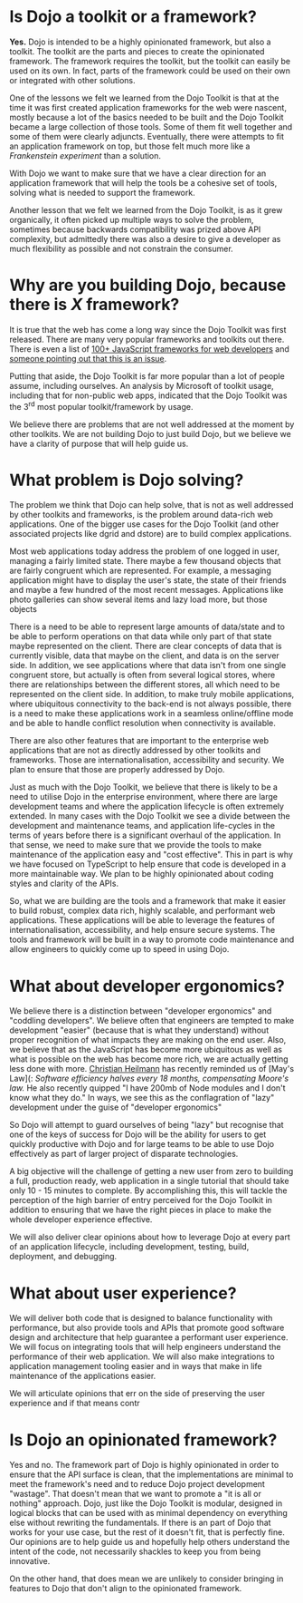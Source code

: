 # Is Dojo a toolkit or a framework?

**Yes.** Dojo is intended to be a highly opinionated framework, but also a toolkit. The toolkit are the parts and pieces to create the opinionated framework. The framework requires the toolkit, but the toolkit can easily be used on its own. In fact, parts of the framework could be used on their own or integrated with other solutions.

One of the lessons we felt we learned from the Dojo Toolkit is that at the time it was first created application frameworks for the web were nascent, mostly because a lot of the basics needed to be built and the Dojo Toolkit became a large collection of those tools. Some of them fit well together and some of them were clearly adjuncts. Eventually, there were attempts to fit an application framework on top, but those felt much more like a _Frankenstein experiment_ than a solution.

With Dojo we want to make sure that we have a clear direction for an application framework that will help the tools be a cohesive set of tools, solving what is needed to support the framework.

Another lesson that we felt we learned from the Dojo Toolkit, is as it grew organically, it often picked up multiple ways to solve the problem, sometimes because backwards compatibility was prized above API complexity, but admittedly there was also a desire to give a developer as much flexibility as possible and not constrain the consumer.

# Why are you building Dojo, because there is _X_ framework?

It is true that the web has come a long way since the Dojo Toolkit was first released. There are many very popular frameworks and toolkits out there. There is even a list of [100+ JavaScript frameworks for web developers](http://www.cssauthor.com/javascript-frameworks/) and [someone pointing out that this is an issue](https://twitter.com/iamdevloper/status/661168082572939265).

Putting that aside, the Dojo Toolkit is far more popular than a lot of people assume, including ourselves. An analysis by Microsoft of toolkit usage, including that for non-public web apps, indicated that the Dojo Toolkit was the 3<sup>rd</sup> most popular toolkit/framework by usage.

We believe there are problems that are not well addressed at the moment by other toolkits. We are not building Dojo to just build Dojo, but we believe we have a clarity of purpose that will help guide us.

# What problem is Dojo solving?

The problem we think that Dojo can help solve, that is not as well addressed by other toolkits and frameworks, is the problem around data-rich web applications. One of the bigger use cases for the Dojo Toolkit (and other associated projects like dgrid and dstore) are to build complex applications.

Most web applications today address the problem of one logged in user, managing a fairly limited state. There maybe a few thousand objects that are fairly congruent which are represented. For example, a messaging application might have to display the user's state, the state of their friends and maybe a few hundred of the most recent messages. Applications like photo galleries can show several items and lazy load more, but those objects

There is a need to be able to represent large amounts of data/state and to be able to perform operations on that data while only part of that state maybe represented on the client. There are clear concepts of data that is currently visible, data that maybe on the client, and data is on the server side. In addition, we see applications where that data isn't from one single congruent store, but actually is often from several logical stores, where there are relationships between the different stores, all which need to be represented on the client side. In addition, to make truly mobile applications, where ubiquitous connectivity to the back-end is not always possible, there is a need to make these applications work in a seamless online/offline mode and be able to handle conflict resolution when connectivity is available.

There are also other features that are important to the enterprise web applications that are not as directly addressed by other toolkits and frameworks. Those are internationalisation, accessibility and security. We plan to ensure that those are properly addressed by Dojo.

Just as much with the Dojo Toolkit, we believe that there is likely to be a need to utilise Dojo in the enterprise environment, where there are large development teams and where the application lifecycle is often extremely extended. In many cases with the Dojo Toolkit we see a divide between the development and maintenance teams, and application life-cycles in the terms of years before there is a significant overhaul of the application. In that sense, we need to make sure that we provide the tools to make maintenance of the application easy and "cost effective". This in part is why we have focused on TypeScript to help ensure that code is developed in a more maintainable way. We plan to be highly opinionated about coding styles and clarity of the APIs.

So, what we are building are the tools and a framework that make it easier to build robust, complex data rich, highly scalable, and performant web applications. These applications will be able to leverage the features of internationalisation, accessibility, and help ensure secure systems. The tools and framework will be built in a way to promote code maintenance and allow engineers to quickly come up to speed in using Dojo.

# What about developer ergonomics?

We believe there is a distinction between "developer ergonomics" and "coddling developers". We believe often that engineers are tempted to make development "easier" (because that is what they understand) without proper recognition of what impacts they are making on the end user. Also, we believe that as the JavaScript has become more ubiquitous as well as what is possible on the web has become more rich, we are actually getting less done with more. [Christian Heilmann](https://www.christianheilmann.com/) has recently reminded us of [May's Law](: _Software efficiency halves every 18 months, compensating Moore's law._ He also recently quipped "I have 200mb of Node modules and I don't know what they do." In ways, we see this as the conflagration of "lazy" development under the guise of "developer ergonomics"

So Dojo will attempt to guard ourselves of being "lazy" but recognise that one of the keys of success for Dojo will be the ability for users to get quickly productive with Dojo and for large teams to be able to use Dojo effectively as part of larger project of disparate technologies.

A big objective will the challenge of getting a new user from zero to building a full, production ready, web application in a single tutorial that should take only 10 - 15 minutes to complete. By accomplishing this, this will tackle the perception of the high barrier of entry perceived for the Dojo Toolkit in addition to ensuring that we have the right pieces in place to make the whole developer experience effective.

We will also deliver clear opinions about how to leverage Dojo at every part of an application lifecycle, including development, testing, build, deployment, and debugging.

# What about user experience?

We will deliver both code that is designed to balance functionality with performance, but also provide tools and APIs that promote good software design and architecture that help guarantee a performant user experience. We will focus on integrating tools that will help engineers understand the performance of their web application. We will also make integrations to application management tooling easier and in ways that make in life maintenance of the applications easier.

We will articulate opinions that err on the side of preserving the user experience and if that means contr

# Is Dojo an opinionated framework?

Yes and no. The framework part of Dojo is highly opinionated in order to ensure that the API surface is clean, that the implementations are minimal to meet the framework's need and to reduce Dojo project development "wastage". That doesn't mean that we want to promote a "it is all or nothing" approach. Dojo, just like the Dojo Toolkit is modular, designed in logical blocks that can be used with as minimal dependency on everything else without rewriting the fundamentals. If there is an part of Dojo that works for your use case, but the rest of it doesn't fit, that is perfectly fine. Our opinions are to help guide us and hopefully help others understand the intent of the code, not necessarily shackles to keep you from being innovative.

On the other hand, that does mean we are unlikely to consider bringing in features to Dojo that don't align to the opinionated framework.
